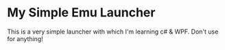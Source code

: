 # My Simple Emu Launcher
This is a very simple launcher with which I'm learning c# & WPF. Don't use for anything!